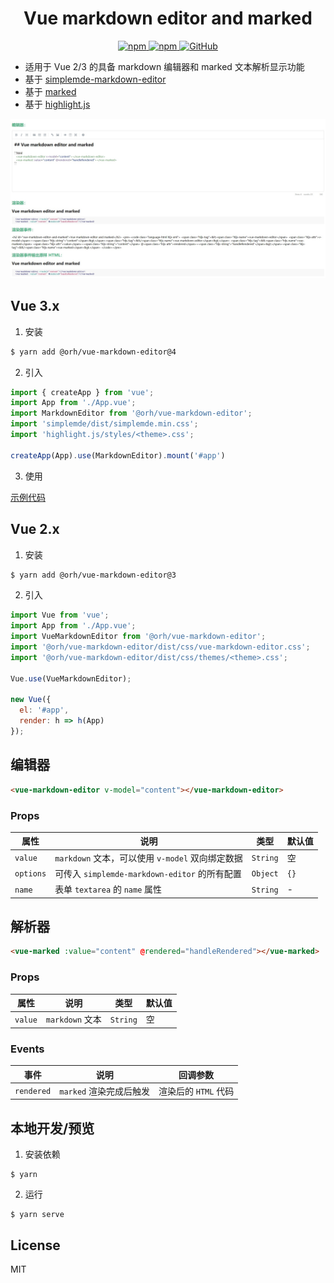 <h1 align="center">
    Vue markdown editor and marked
</h1>

<p align="center">
    <a href="https://www.npmjs.com/package/@orh/vue-markdown-editor">
        <img alt="npm" src="https://img.shields.io/npm/v/@orh/vue-markdown-editor?color=ea2039">
    </a>
    <a href="https://www.npmjs.com/package/@orh/vue-markdown-editor">
        <img alt="npm" src="https://img.shields.io/npm/dt/@orh/vue-markdown-editor?color=ea2039">
    </a>
    <a href="https://github.com/ouronghuang/vue-markdown-editor">
        <img alt="GitHub" src="https://img.shields.io/github/license/ouronghuang/vue-markdown-editor">
    </a>
</p>

* 适用于 Vue 2/3 的具备 markdown 编辑器和 marked 文本解析显示功能
* 基于 [simplemde-markdown-editor](https://github.com/sparksuite/simplemde-markdown-editor)
* 基于 [marked](https://github.com/markedjs/marked)
* 基于 [highlight.js](https://github.com/highlightjs/highlight.js)

![demo](./demo.jpg)

## Vue 3.x

1. 安装

```bash
$ yarn add @orh/vue-markdown-editor@4
```

2. 引入

```javascript
import { createApp } from 'vue';
import App from './App.vue';
import MarkdownEditor from '@orh/vue-markdown-editor';
import 'simplemde/dist/simplemde.min.css';
import 'highlight.js/styles/<theme>.css';

createApp(App).use(MarkdownEditor).mount('#app')
```

3. 使用

[示例代码](./src/App.vue)

## Vue 2.x

1. 安装

```bash
$ yarn add @orh/vue-markdown-editor@3
```

2. 引入

```javascript
import Vue from 'vue';
import App from './App.vue';
import VueMarkdownEditor from '@orh/vue-markdown-editor';
import '@orh/vue-markdown-editor/dist/css/vue-markdown-editor.css';
import '@orh/vue-markdown-editor/dist/css/themes/<theme>.css';

Vue.use(VueMarkdownEditor);

new Vue({
  el: '#app',
  render: h => h(App)
});
```

## 编辑器

```html
<vue-markdown-editor v-model="content"></vue-markdown-editor>
```

### Props

| 属性 | 说明 | 类型 | 默认值 |
| --- | --- | --- | --- |
| `value` | `markdown` 文本，可以使用 `v-model` 双向绑定数据 | `String` | 空 |
| `options` | 可传入 `simplemde-markdown-editor` 的所有配置 | `Object` | `{}` |
| `name` | 表单 `textarea` 的 `name` 属性 | `String` | - |

## 解析器

```html
<vue-marked :value="content" @rendered="handleRendered"></vue-marked>
```

### Props

| 属性 | 说明 | 类型 | 默认值 |
| --- | --- | --- | --- |
| `value` | `markdown` 文本 | `String` | 空 |

### Events

| 事件 | 说明 | 回调参数 |
| --- | --- | --- |
| `rendered` | `marked` 渲染完成后触发 | 渲染后的 `HTML` 代码 |

## 本地开发/预览

1. 安装依赖

```
$ yarn
```

2. 运行

```
$ yarn serve
```

## License

MIT
